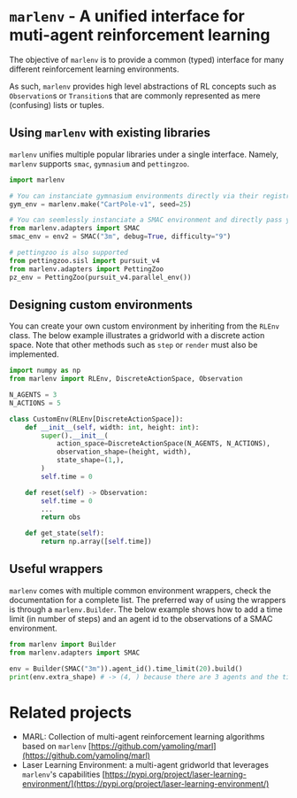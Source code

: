 # `marlenv` - A unified interface for muti-agent reinforcement learning
The objective of `marlenv` is to provide a common (typed) interface for many different reinforcement learning environments.

As such, `marlenv` provides high level abstractions of RL concepts such as `Observation`s or `Transition`s that are commonly represented as mere (confusing) lists or tuples.

## Using `marlenv` with existing libraries
`marlenv` unifies multiple popular libraries under a single interface. Namely, `marlenv` supports `smac`, `gymnasium` and `pettingzoo`.

```python
import marlenv

# You can instanciate gymnasium environments directly via their registry ID
gym_env = marlenv.make("CartPole-v1", seed=25)

# You can seemlessly instanciate a SMAC environment and directly pass your required arguments
from marlenv.adapters import SMAC
smac_env = env2 = SMAC("3m", debug=True, difficulty="9")

# pettingzoo is also supported
from pettingzoo.sisl import pursuit_v4
from marlenv.adapters import PettingZoo
pz_env = PettingZoo(pursuit_v4.parallel_env())
```


## Designing custom environments
You can create your own custom environment by inheriting from the `RLEnv` class. The below example illustrates a gridworld with a discrete action space. Note that other methods such as `step` or `render` must also be implemented.
```python
import numpy as np
from marlenv import RLEnv, DiscreteActionSpace, Observation

N_AGENTS = 3
N_ACTIONS = 5

class CustomEnv(RLEnv[DiscreteActionSpace]):
    def __init__(self, width: int, height: int):
        super().__init__(
            action_space=DiscreteActionSpace(N_AGENTS, N_ACTIONS),
            observation_shape=(height, width),
            state_shape=(1,),
        )
        self.time = 0

    def reset(self) -> Observation:
        self.time = 0
        ...
        return obs

    def get_state(self):
        return np.array([self.time])
```

## Useful wrappers
`marlenv` comes with multiple common environment wrappers, check the documentation for a complete list. The preferred way of using the wrappers is through a `marlenv.Builder`. The below example shows how to add a time limit (in number of steps) and an agent id to the observations of a SMAC environment.

```python
from marlenv import Builder
from marlenv.adapters import SMAC

env = Builder(SMAC("3m")).agent_id().time_limit(20).build()
print(env.extra_shape) # -> (4, ) because there are 3 agents and the time counter
```


# Related projects
- MARL: Collection of multi-agent reinforcement learning algorithms based on `marlenv` [https://github.com/yamoling/marl](https://github.com/yamoling/marl)
- Laser Learning Environment: a multi-agent gridworld that leverages `marlenv`'s capabilities [https://pypi.org/project/laser-learning-environment/](https://pypi.org/project/laser-learning-environment/)